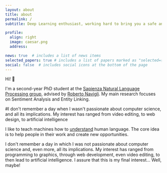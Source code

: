 ```yaml
---
layout: about
title: about
permalink: /
subtitle: Deep Learning enthusiast, working hard to bring you a safe and smart <a href='https://en.wikipedia.org/wiki/Artificial_intelligence'>AI</a>.

profile:
  align: right
  image: caesar.png
  address: 

news: true  # includes a list of news items
selected_papers: true # includes a list of papers marked as "selected={true}"
social: false  # includes social icons at the bottom of the page
---
```


Hi! :wave:

I'm a second-year PhD student at the [Sapienza Natural Language Processing group](http://nlp.uniroma1.it), advised by [Roberto Navigli](https://www.diag.uniroma1.it/navigli/). My main research focuses on Sentiment Analysis and Entity Linking. 

#I don't remember a day when I wasn't passionate about computer science, and all its implications. My interest has ranged from video editing, to web design, to artificial intelligence

I like to teach machines how to [understand](https://en.wikipedia.org/wiki/Natural-language_understanding) human language. The core idea is to help people in their work and create new opportunities.

I don't remember a day in which I was not passionate about computer science and, even more, all its implications. My interest has ranged from programming to graphics, through web development, even video editing, to then lead to artificial intelligence. I assure that this is my final interest... Well, maybe!
